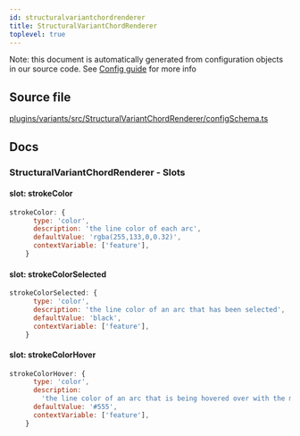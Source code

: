```yaml
---
id: structuralvariantchordrenderer
title: StructuralVariantChordRenderer
toplevel: true
---
```


Note: this document is automatically generated from configuration objects in our
source code. See [Config guide](/docs/config_guide) for more info

## Source file

[plugins/variants/src/StructuralVariantChordRenderer/configSchema.ts](https://github.com/GMOD/jbrowse-components/blob/main/plugins/variants/src/StructuralVariantChordRenderer/configSchema.ts)

## Docs

### StructuralVariantChordRenderer - Slots

#### slot: strokeColor

```js
strokeColor: {
      type: 'color',
      description: 'the line color of each arc',
      defaultValue: 'rgba(255,133,0,0.32)',
      contextVariable: ['feature'],
    }
```

#### slot: strokeColorSelected

```js
strokeColorSelected: {
      type: 'color',
      description: 'the line color of an arc that has been selected',
      defaultValue: 'black',
      contextVariable: ['feature'],
    }
```

#### slot: strokeColorHover

```js
strokeColorHover: {
      type: 'color',
      description:
        'the line color of an arc that is being hovered over with the mouse',
      defaultValue: '#555',
      contextVariable: ['feature'],
    }
```
